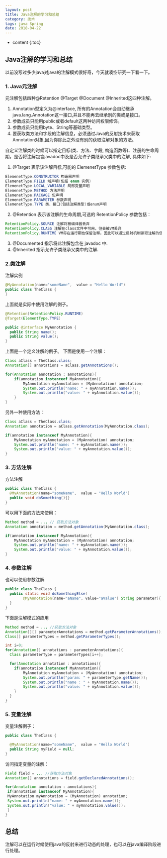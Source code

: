 ```yaml
---
layout: post
title: Java注解的学习和总结
category: 技术
tags: java Spring
date: 2018-04-22
---
```

* content
{:toc}

## Java注解的学习和总结

以前没写过多少java对java的注解模式很好奇，今天就凑空研究一下看一下。
### 1. Java元注解
元注解包括四种@Retention @Target @Document @Inherited这四种注解。
1. Annotation型定义为@interface, 所有的Annotation会自动继承java.lang.Annotation这一接口,并且不能再去继承别的类或是接口。
2. 参数成员只能用public或者default这两种访问权限修饰。
3. 参数成员只能用byte、String等基础类型。
4. 要获取类方法和字段的注解信息，必须通过Java的反射技术来获取Annotation对象,因为你除此之外没有别的获取注解对象的方法。

自定义注解类的时候可以指定目标(类、方法、字段, 构造函数等)、注册的生命周期，是否将注解包含javadoc中及是否允许子类继承父类中的注解, 具体如下:

1. @Target 表示该注解目标,可能的 ElemenetType 参数包括: 
  ```java
  ElemenetType.CONSTRUCTOR 构造器声明
  ElemenetType.FIELD 域声明(包括 enum 实例) 
  ElemenetType.LOCAL_VARIABLE 局部变量声明 
  ElemenetType.METHOD 方法声明 
  ElemenetType.PACKAGE 包声明 
  ElemenetType.PARAMETER 参数声明 
  ElemenetType.TYPE 类，接口(包括注解类型)或enum声明
  ```  
2. @Retention 表示该注解的生命周期,可选的 RetentionPolicy 参数包括：

  ```java
  RetentionPolicy.SOURCE 注解将被编译器丢弃 
  RetentionPolicy.CLASS 注解在class文件中可用，但会被VM丢弃 
  RetentionPolicy.RUNTIME VM将在运行期也保留注释，因此可以通过反射机制读取注解的信息
  ```
3. @Documented 指示将此注解包含在 javadoc 中.
4. @Inherited 指示允许子类继承父类中的注解.

### 2.类注解
注解实例
```java
@MyAnnotation(name="someName",  value = "Hello World")
public class TheClass {
}
```
上面就是实际中使用注解的例子。
```java
@Retention(RetentionPolicy.RUNTIME)
@Target(ElementType.TYPE)

public @interface MyAnnotation {
  public String name();
  public String value();
}
```
上面是一个定义注解的例子。
下面是使用一个注解：
```java
Class aClass = TheClass.class;
Annotation[] annotations = aClass.getAnnotations();

for(Annotation annotation : annotations){
    if(annotation instanceof MyAnnotation){
        MyAnnotation myAnnotation = (MyAnnotation) annotation;
        System.out.println("name: " + myAnnotation.name());
        System.out.println("value: " + myAnnotation.value());
    }
}
```
另外一种使用方法：
```java
Class aClass = TheClass.class;
Annotation annotation = aClass.getAnnotation(MyAnnotation.class);

if(annotation instanceof MyAnnotation){
    MyAnnotation myAnnotation = (MyAnnotation) annotation;
    System.out.println("name: " + myAnnotation.name());
    System.out.println("value: " + myAnnotation.value());
}
```
### 3. 方法注解
方法注解
```java
public class TheClass {
  @MyAnnotation(name="someName",  value = "Hello World")
  public void doSomething(){}
}
```  
可以用下面的方法来使用：
```java
Method method = ... // 获取方法对象
Annotation annotation = method.getAnnotation(MyAnnotation.class);

if(annotation instanceof MyAnnotation){
    MyAnnotation myAnnotation = (MyAnnotation) annotation;
    System.out.println("name: " + myAnnotation.name());
    System.out.println("value: " + myAnnotation.value());
}
```  
### 4. 参数注解
也可以使用参数注解
```java
public class TheClass {
  public static void doSomethingElse(
        @MyAnnotation(name="aName", value="aValue") String parameter){
  }
}
```
下面是注解模式的应用  
```java
Method method = ... //获取方法对象
Annotation[][] parameterAnnotations = method.getParameterAnnotations();
Class[] parameterTypes = method.getParameterTypes();

int i=0;
for(Annotation[] annotations : parameterAnnotations){
  Class parameterType = parameterTypes[i++];

  for(Annotation annotation : annotations){
    if(annotation instanceof MyAnnotation){
        MyAnnotation myAnnotation = (MyAnnotation) annotation;
        System.out.println("param: " + parameterType.getName());
        System.out.println("name : " + myAnnotation.name());
        System.out.println("value: " + myAnnotation.value());
    }
  }
}
```  
### 5. 变量注解
变量注解例子：
```java
public class TheClass {

  @MyAnnotation(name="someName",  value = "Hello World")
  public String myField = null;
}
```  
访问指定变量的注解：
```java
Field field = ... //获取方法对象
Annotation[] annotations = field.getDeclaredAnnotations();

for(Annotation annotation : annotations){
 if(annotation instanceof MyAnnotation){
 MyAnnotation myAnnotation = (MyAnnotation) annotation;
 System.out.println("name: " + myAnnotation.name());
 System.out.println("value: " + myAnnotation.value());
 }
}
```  
## 总结

注解可以在运行时候使用java的反射来进行动态的处理，也可以在java编译阶段进行处理。





